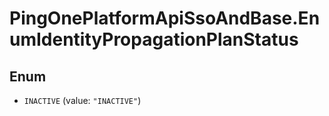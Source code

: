 # PingOnePlatformApiSsoAndBase.EnumIdentityPropagationPlanStatus

## Enum


* `INACTIVE` (value: `"INACTIVE"`)


